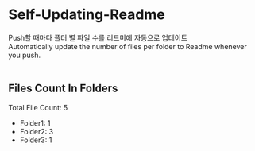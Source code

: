 # Self-Updating-Readme
Push할 때마다 폴더 별 파일 수를 리드미에 자동으로 업데이트<br>
Automatically update the number of files per folder to Readme whenever you push.<br><br>
## Files Count In Folders
Total File Count: 5
- Folder1: 1
- Folder2: 3
- Folder3: 1

